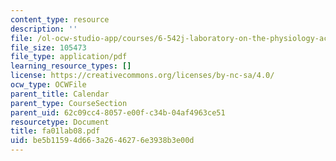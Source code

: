 ```yaml
---
content_type: resource
description: ''
file: /ol-ocw-studio-app/courses/6-542j-laboratory-on-the-physiology-acoustics-and-perception-of-speech-fall-2005/be5b11594d663a2646276e3938b3e00d_fa01lab08.pdf
file_size: 105473
file_type: application/pdf
learning_resource_types: []
license: https://creativecommons.org/licenses/by-nc-sa/4.0/
ocw_type: OCWFile
parent_title: Calendar
parent_type: CourseSection
parent_uid: 62c09cc4-8057-e00f-c34b-04af4963ce51
resourcetype: Document
title: fa01lab08.pdf
uid: be5b1159-4d66-3a26-4627-6e3938b3e00d
---
```

